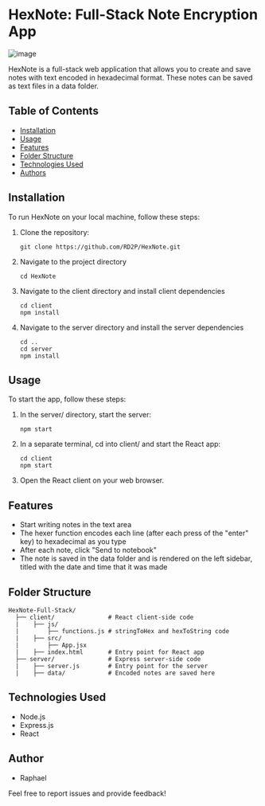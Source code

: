 # HexNote: Full-Stack Note Encryption App

![image](https://github.com/RD2P/HexNote/assets/66042641/1dd4946d-7799-4c66-9579-c4e10a75fcc9)

HexNote is a full-stack web application that allows you to create and save notes with text encoded in hexadecimal format. These notes can be saved as text files in a data folder.

## Table of Contents

- [Installation](#installation)
- [Usage](#usage)
- [Features](#features)
- [Folder Structure](#folder-structure)
- [Technologies Used](#technologies-used)
- [Authors](#authors)

## Installation

To run HexNote on your local machine, follow these steps:

1. Clone the repository:

   ```shell
   git clone https://github.com/RD2P/HexNote.git
   ```

2. Navigate to the project directory

   ```shell
   cd HexNote
   ```

3. Navigate to the client directory and install client dependencies

    ```shell
    cd client
    npm install
    ```

4. Navigate to the server directory and install the server dependencies

    ```shell
    cd ..
    cd server
    npm install
    ```

## Usage

To start the app, follow these steps:

1. In the server/ directory, start the server:

    ```shell
    npm start
    ```

2. In a separate terminal, cd into client/ and start the React app:

    ```shell
    cd client
    npm start
    ```

3. Open the React client on your web browser.

## Features

- Start writing notes in the text area
- The hexer function encodes each line (after each press of the "enter" key) to hexadecimal as you type
- After each note, click "Send to notebook"
- The note is saved in the data folder and is rendered on the left sidebar, titled with the date and time that it was made

## Folder Structure

    HexNote-Full-Stack/
      ├── client/               # React client-side code
      |    ├── js/
      |        ├── functions.js # stringToHex and hexToString code
      |    ├── src/
      |        ├── App.jsx
      |    ├── index.html       # Entry point for React app
      ├── server/               # Express server-side code
      |    ├── server.js        # Entry point for the server
      |    ├── data/            # Encoded notes are saved here

## Technologies Used

- Node.js
- Express.js
- React

## Author

- Raphael

Feel free to report issues and provide feedback!
